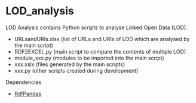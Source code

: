 # LOD_analysis

LOD Analysis contains Python scripts to analyse Linked Open Data (LOD). 

- URLsandURIs.xlsx (list of URLs and URIs of LOD which are analysed by the main script)
- RDF2EXCEL.py (main script to compare the contents of multiple LOD)
- module_xxx.py (modules to be imported into the main script)
- xxx.xslx (files generated by the main scripts)
- xxx.py (other scripts created during development) 

Dependencies
- [RdfPandas](https://github.com/cadmiumkitty/rdfpandas)
